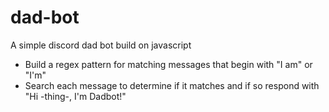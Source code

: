 # dad-bot
A simple discord dad bot build on javascript

- Build a regex pattern for matching messages that begin with "I am" or "I'm"
- Search each message to determine if it matches and if so respond with "Hi -thing-, I'm Dadbot!"
